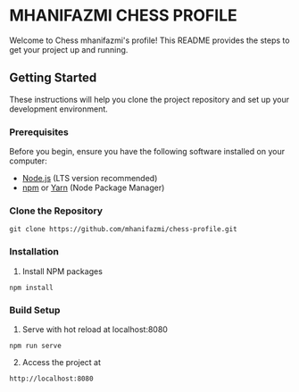 # MHANIFAZMI CHESS PROFILE

Welcome to Chess mhanifazmi's profile! This README provides the steps to get your project up and running.

## Getting Started

These instructions will help you clone the project repository and set up your development environment.

### Prerequisites

Before you begin, ensure you have the following software installed on your computer:

- [Node.js](https://nodejs.org/) (LTS version recommended)
- [npm](https://www.npmjs.com/) or [Yarn](https://classic.yarnpkg.com/en/) (Node Package Manager)

### Clone the Repository

```
git clone https://github.com/mhanifazmi/chess-profile.git

```

### Installation

1. Install NPM packages
```
npm install
```

### Build Setup

1. Serve with hot reload at localhost:8080
```
npm run serve
```

2. Access the project at
```
http://localhost:8080
```
